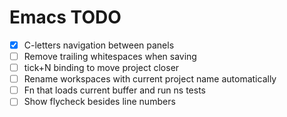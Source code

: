 # Emacs TODO

- [x] C-letters navigation between panels
- [ ] Remove trailing whitespaces when saving
- [ ] tick+N binding to move project closer
- [ ] Rename workspaces with current project name automatically
- [ ] Fn that loads current buffer and run ns tests
- [ ] Show flycheck besides line numbers
